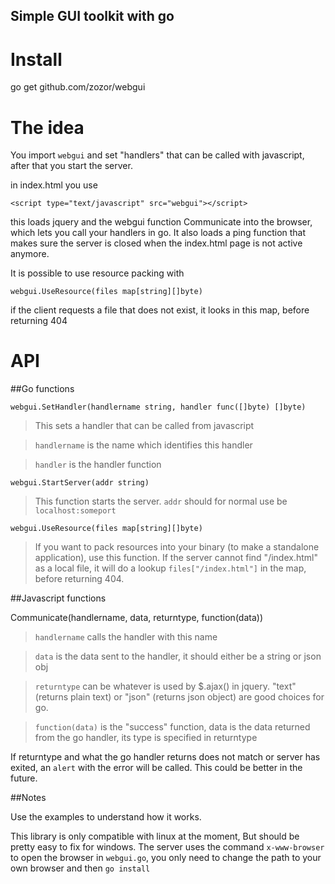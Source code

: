 Simple GUI toolkit with go
------------------------------

Install
===========================

go get github.com/zozor/webgui


The idea
===========================

You import `webgui` and set "handlers" that can be called with javascript, after that you start the server.

in index.html you use 

`<script type="text/javascript" src="webgui"></script>`

this loads jquery and the webgui function Communicate into the browser, which lets you call your handlers in go. 
It also loads a ping function that makes sure the server is closed when the index.html page is not active anymore.

It is possible to use resource packing with

`webgui.UseResource(files map[string][]byte)`

if the client requests a file that does not exist, it looks in this map, before returning 404

API
===========================
##Go functions

`webgui.SetHandler(handlername string, handler func([]byte) []byte)`

>This sets a handler that can be called from javascript

>`handlername` is the name which identifies this handler

>`handler` is the handler function

`webgui.StartServer(addr string)`

>This function starts the server. `addr` should for normal use be `localhost:someport`

`webgui.UseResource(files map[string][]byte)`

>If you want to pack resources into your binary (to make a standalone application), use this function. If the server cannot find
"/index.html" as a local file, it will do a lookup `files["/index.html"]` in the map, before returning 404.

##Javascript functions

Communicate(handlername, data, returntype, function(data))

>`handlername` calls the handler with this name

>`data` is the data sent to the handler, it should either be a string or json obj

>`returntype` can be whatever is used by $.ajax() in jquery. "text" (returns plain text) or "json" (returns json object) are good choices for go.

>`function(data)` is the "success" function, data is the data returned from the go handler, its type is specified in returntype

If returntype and what the go handler returns does not match or server has exited, an `alert` with the error will be called.
This could be better in the future.

##Notes

Use the examples to understand how it works.

This library is only compatible with linux at the moment, But should be pretty easy to fix for windows. The server uses the command `x-www-browser` to open the browser in `webgui.go`, you only need to change the path to your own browser and then `go install`